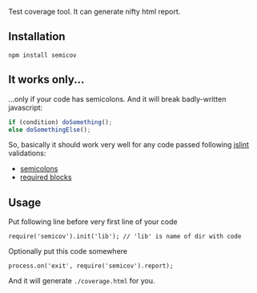 Test coverage tool. It can generate nifty html report.

## Installation

    npm install semicov

## It works only...

...only if your code has semicolons. And it will break badly-written javascript:

```javascript
if (condition) doSomething();
else doSomethingElse();
```

So, basically it should work very well for any code passed following [jslint](http://www.jslint.com) validations:

- [semicolons](http://www.jslint.com/lint.html#semicolon)
- [required blocks](http://www.jslint.com/lint.html#required)

## Usage

Put following line before very first line of your code

    require('semicov').init('lib'); // 'lib' is name of dir with code

Optionally put this code somewhere

    process.on('exit', require('semicov').report);

And it will generate `./coverage.html` for you.

